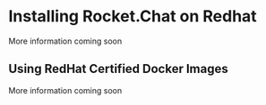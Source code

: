 # Installing Rocket.Chat on Redhat

More information coming soon

## Using RedHat Certified Docker Images

More information coming soon
